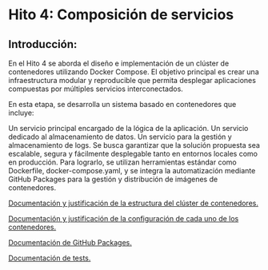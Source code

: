 # Hito 4: Composición de servicios
## Introducción:
En el Hito 4 se aborda el diseño e implementación de un clúster de contenedores utilizando Docker Compose. El objetivo principal es crear una infraestructura modular y reproducible que permita desplegar aplicaciones compuestas por múltiples servicios interconectados.

En esta etapa, se desarrolla un sistema basado en contenedores que incluye:

Un servicio principal encargado de la lógica de la aplicación.
Un servicio dedicado al almacenamiento de datos.
Un servicio para la gestión y almacenamiento de logs.
Se busca garantizar que la solución propuesta sea escalable, segura y fácilmente desplegable tanto en entornos locales como en producción. Para lograrlo, se utilizan herramientas estándar como Dockerfile, docker-compose.yaml, y se integra la automatización mediante GitHub Packages para la gestión y distribución de imágenes de contenedores.


[Documentación y justificación de la estructura del clúster de contenedores.](DocuInfraestructura.md)

[Documentación y justificación de la configuración de cada uno de los contenedores.](DocuContenedores.md)

[Documentación de GitHub Packages.](DocuGithubPackages.md)

[Documentación de tests.](DocuTests.md)
